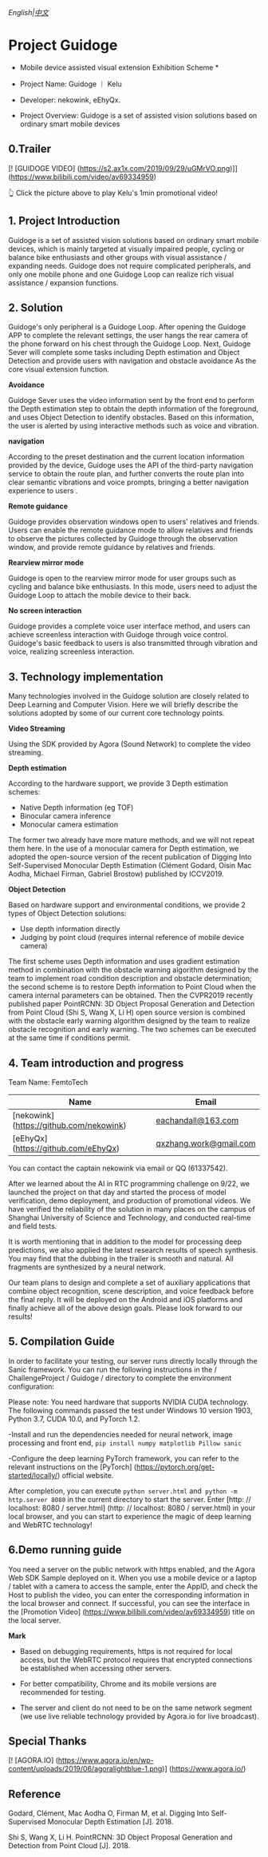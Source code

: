 *English|[中文](README.ZH.md)*
# Project Guidoge

* Mobile device assisted visual extension Exhibition Scheme *

* Project Name: Guidoge ｜ Kelu
* Developer: nekowink, eEhyQx.
* Project Overview: Guidoge is a set of assisted vision solutions based on ordinary smart mobile devices

## 0.Trailer

[! [GUIDOGE VIDEO] (https://s2.ax1x.com/2019/09/29/uGMrVO.png)]] (https://www.bilibili.com/video/av69334959)

👆 Click the picture above to play Kelu's 1min promotional video!

## 1. Project Introduction

Guidoge is a set of assisted vision solutions based on ordinary smart mobile devices, which is mainly targeted at visually impaired people, cycling or balance bike enthusiasts and other groups with visual assistance / expanding needs. Guidoge does not require complicated peripherals, and only one mobile phone and one Guidoge Loop can realize rich visual assistance / expansion functions.

## 2. Solution

Guidoge's only peripheral is a Guidoge Loop. After opening the Guidoge APP to complete the relevant settings, the user hangs the rear camera of the phone forward on his chest through the Guidoge Loop. Next, Guidoge Sever will complete some tasks including Depth estimation and Object Detection and provide users with navigation and obstacle avoidance As the core visual extension function.

**Avoidance**

Guidoge Sever uses the video information sent by the front end to perform the Depth estimation step to obtain the depth information of the foreground, and uses Object Detection to identify obstacles. Based on this information, the user is alerted by using interactive methods such as voice and vibration.

**navigation**

According to the preset destination and the current location information provided by the device, Guidoge uses the API of the third-party navigation service to obtain the route plan, and further converts the route plan into clear semantic vibrations and voice prompts, bringing a better navigation experience to users .

**Remote guidance**

Guidoge provides observation windows open to users' relatives and friends. Users can enable the remote guidance mode to allow relatives and friends to observe the pictures collected by Guidoge through the observation window, and provide remote guidance by relatives and friends.

**Rearview mirror mode**

Guidoge is open to the rearview mirror mode for user groups such as cycling and balance bike enthusiasts. In this mode, users need to adjust the Guidoge Loop to attach the mobile device to their back.

**No screen interaction**

Guidoge provides a complete voice user interface method, and users can achieve screenless interaction with Guidoge through voice control. Guidoge's basic feedback to users is also transmitted through vibration and voice, realizing screenless interaction.

## 3. Technology implementation
Many technologies involved in the Guidoge solution are closely related to Deep Learning and Computer Vision. Here we will briefly describe the solutions adopted by some of our current core technology points.

**Video Streaming**

Using the SDK provided by Agora (Sound Network) to complete the video streaming.

**Depth estimation**

According to the hardware support, we provide 3 Depth estimation schemes:

* Native Depth information (eg TOF)
* Binocular camera inference
* Monocular camera estimation

The former two already have more mature methods, and we will not repeat them here. In the use of a monocular camera for Depth estimation, we adopted the open-source version of the recent publication of Digging Into Self-Supervised Monocular Depth Estimation (Clément Godard, Oisin Mac Aodha, Michael Firman, Gabriel Brostow) published by ICCV2019.
  
**Object Detection**
  
Based on hardware support and environmental conditions, we provide 2 types of Object Detection solutions:
  
* Use depth information directly
* Judging by point cloud (requires internal reference of mobile device camera)

The first scheme uses Depth information and uses gradient estimation method in combination with the obstacle warning algorithm designed by the team to implement road condition description and obstacle determination; the second scheme is to restore Depth information to Point Cloud when the camera internal parameters can be obtained. Then the CVPR2019 recently published paper PointRCNN: 3D Object Proposal Generation and Detection from Point Cloud (Shi S, Wang X, Li H) open source version is combined with the obstacle early warning algorithm designed by the team to realize obstacle recognition and early warning. The two schemes can be executed at the same time if conditions permit.

## 4. Team introduction and progress

Team Name: FemtoTech

Name | Email
--- | ---
[nekowink] (https://github.com/nekowink) | eachandall@163.com
[eEhyQx] (https://github.com/eEhyQx) | qxzhang.work@gmail.com

You can contact the captain nekowink via email or QQ (61337542).

After we learned about the AI in RTC programming challenge on 9/22, we launched the project on that day and started the process of model verification, demo deployment, and production of promotional videos. We have verified the reliability of the solution in many places on the campus of Shanghai University of Science and Technology, and conducted real-time and field tests.

It is worth mentioning that in addition to the model for processing deep predictions, we also applied the latest research results of speech synthesis. You may find that the dubbing in the trailer is smooth and natural. All fragments are synthesized by a neural network.

Our team plans to design and complete a set of auxiliary applications that combine object recognition, scene description, and voice feedback before the final reply. It will be deployed on the Android and iOS platforms and finally achieve all of the above design goals. Please look forward to our results!

## 5. Compilation Guide

In order to facilitate your testing, our server runs directly locally through the Sanic framework. You can run the following instructions in the / ChallengeProject / Guidoge / directory to complete the environment configuration:

Please note: You need hardware that supports NVIDIA CUDA technology. The following commands passed the test under Windows 10 version 1903, Python 3.7, CUDA 10.0, and PyTorch 1.2.

-Install and run the dependencies needed for neural network, image processing and front end, `pip install numpy matplotlib Pillow sanic`

-Configure the deep learning PyTorch framework, you can refer to the relevant instructions on the [PyTorch] (https://pytorch.org/get-started/locally/) official website.

After completion, you can execute `python server.html` and` python -m http.server 8080` in the current directory to start the server. Enter [http: // localhost: 8080 / server.html] (http: // localhost: 8080 / server.html) in your local browser, and you can start to experience the magic of deep learning and WebRTC technology!

## 6.Demo running guide

You need a server on the public network with https enabled, and the Agora Web SDK Sample deployed on it. When you use a mobile device or a laptop / tablet with a camera to access the sample, enter the AppID, and check the Host to publish the video, you can enter the corresponding information in the local browser and connect. If successful, you can see the interface in the [Promotion Video] (https://www.bilibili.com/video/av69334959) title on the local server.

**Mark**

* Based on debugging requirements, https is not required for local access, but the WebRTC protocol requires that encrypted connections be established when accessing other servers.

* For better compatibility, Chrome and its mobile versions are recommended for testing.

* The server and client do not need to be on the same network segment (we use live reliable technology provided by Agora.io for live broadcast).

## Special Thanks

[! [AGORA.IO] (https://www.agora.io/en/wp-content/uploads/2019/06/agoralightblue-1.png)] (https://www.agora.io/)

## Reference

Godard, Clément, Mac Aodha O, Firman M, et al. Digging Into Self-Supervised Monocular Depth Estimation [J]. 2018.

Shi S, Wang X, Li H. PointRCNN: 3D Object Proposal Generation and Detection from Point Cloud [J]. 2018.
